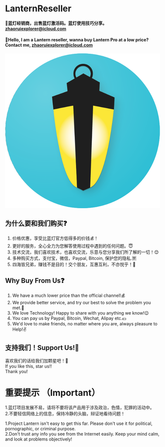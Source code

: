 # LanternReseller

#### 🏮蓝灯经销商，出售蓝灯激活码。蓝灯使用技巧分享。zhaoruiexplorer@icloud.com
#### 🏮Hello, I am a Lantern reseller, wanna buy Lantern Pro at a low price? Contact me, zhaoruiexplorer@icloud.com
![logo.png](./lantern_logo_nice.png)

## 为什么要和我们购买❓
1. 价格优惠，享受比蓝灯官方低得多的价钱💰！
2. 更好的服务，全心全力为您解答使用过程中遇到的任何问题。😇
3. 技术交流，我们喜欢技术，也喜欢交流，乐意与您分享我们所了解的一切！😊
4. 多种购买方式，支付宝，微信，Paypal, Bitcoin, 保护您的隐私.🈲
5. 四海皆兄弟，赚钱不是目的！交个朋友，互惠互利，不亦悦乎！👭

## Why Buy From Us❓
1. We have a much lower price than the official channel!💰
2. We provide better service, and try our best to solve the problem you met.🤝
3. We love Technology! Happy to share with you anything we know!😉
4. You can pay us by Paypal, Bitcoin, Wechat, Alipay etc.💵
5. We'd love to make friends, no matter where you are, always pleasure to Help!✌️

## 支持我们！Support Us!🙏
喜欢我们的话给我们加颗星吧！🌟    
If you like this, star us!!   
Thank you!

# 重要提示 （Important）
1.蓝灯项目发展不易，请将不要将该产品用于涉及政治，色情，犯罪的活动中。    
2.不要轻信网络上的信息，保持冷静的头脑，辩证地看待问题！    
    
1.Project Lantern isn't easy to get this far. Please don't use it for political, pornographic, or criminal purpose.   
2.Don't trust any info you see from the Internet easily. Keep your mind calm, and look at problems objectively!   
